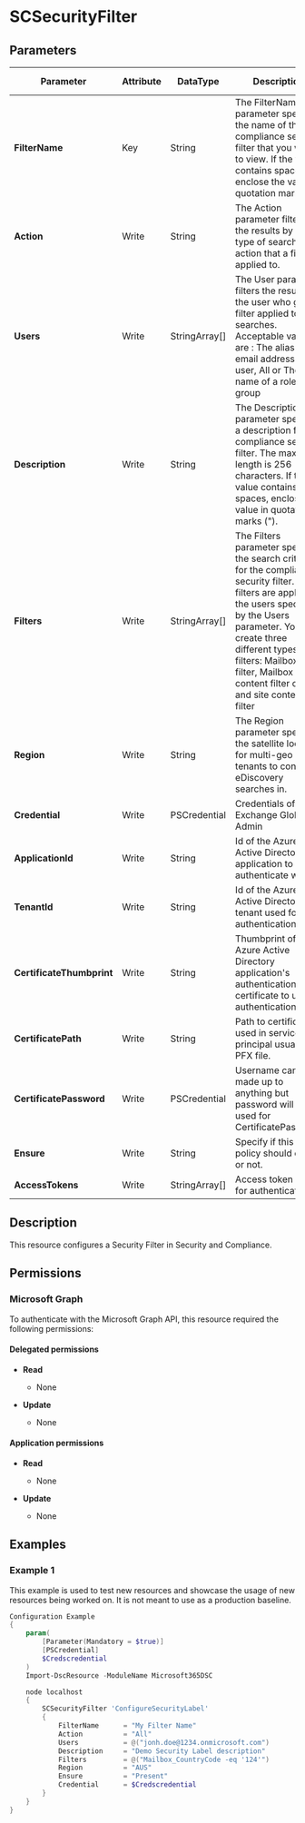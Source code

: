 ﻿# SCSecurityFilter

## Parameters

| Parameter | Attribute | DataType | Description | Allowed Values |
| --- | --- | --- | --- | --- |
| **FilterName** | Key | String | The FilterName parameter specifies the name of the compliance security filter that you want to view. If the value contains spaces, enclose the value in quotation marks ("). | |
| **Action** | Write | String | The Action parameter filters the results by the type of search action that a filter is applied to.  | `Export`, `Preview`, `Purge`, `Search`, `All` |
| **Users** | Write | StringArray[] | The User parameter filters the results by the user who gets a filter applied to their searches. Acceptable values are : The alias or email address of a user, All or The name of a role group | |
| **Description** | Write | String | The Description parameter specifies a description for the compliance security filter. The maximum length is 256 characters. If the value contains spaces, enclose the value in quotation marks ("). | |
| **Filters** | Write | StringArray[] | The Filters parameter specifies the search criteria for the compliance security filter. The filters are applied to the users specified by the Users parameter. You can create three different types of filters: Mailbox filter, Mailbox content filter or Site and site content filter | |
| **Region** | Write | String | The Region parameter specifies the satellite location for multi-geo tenants to conduct eDiscovery searches in. | `APC`, `AUS`, `CAN`, `EUR`, `FRA`, `GBR`, `IND`, `JPN`, `LAM`, `NAM`, `` |
| **Credential** | Write | PSCredential | Credentials of the Exchange Global Admin | |
| **ApplicationId** | Write | String | Id of the Azure Active Directory application to authenticate with. | |
| **TenantId** | Write | String | Id of the Azure Active Directory tenant used for authentication. | |
| **CertificateThumbprint** | Write | String | Thumbprint of the Azure Active Directory application's authentication certificate to use for authentication. | |
| **CertificatePath** | Write | String | Path to certificate used in service principal usually a PFX file. | |
| **CertificatePassword** | Write | PSCredential | Username can be made up to anything but password will be used for CertificatePassword | |
| **Ensure** | Write | String | Specify if this label policy should exist or not. | `Present`, `Absent` |
| **AccessTokens** | Write | StringArray[] | Access token used for authentication. | |

## Description

This resource configures a Security Filter in Security and Compliance.

## Permissions

### Microsoft Graph

To authenticate with the Microsoft Graph API, this resource required the following permissions:

#### Delegated permissions

- **Read**

    - None

- **Update**

    - None

#### Application permissions

- **Read**

    - None

- **Update**

    - None

## Examples

### Example 1

This example is used to test new resources and showcase the usage of new resources being worked on.
It is not meant to use as a production baseline.

```powershell
Configuration Example
{
    param(
        [Parameter(Mandatory = $true)]
        [PSCredential]
        $Credscredential
    )
    Import-DscResource -ModuleName Microsoft365DSC

    node localhost
    {
        SCSecurityFilter 'ConfigureSecurityLabel'
        {
            FilterName      = "My Filter Name"
            Action          = "All"
            Users           = @("jonh.doe@1234.onmicrosoft.com")
            Description     = "Demo Security Label description"
            Filters         = @("Mailbox_CountryCode -eq '124'")
            Region          = "AUS"
            Ensure          = "Present"
            Credential      = $Credscredential
        }
    }
}
```

